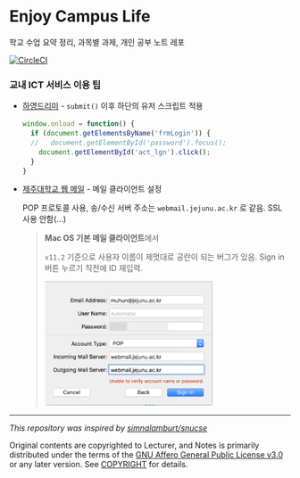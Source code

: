 # Enjoy Campus Life

학교 수업 요약 정리, 과목별 과제, 개인 공부 노트 레포

[![CircleCI](https://circleci.com/gh/BetaF1sh/jejunu/tree/master.svg?style=svg)](https://circleci.com/gh/BetaF1sh/jejunu/tree/master)

### 교내 ICT 서비스 이용 팁

- [하영드리미](https://dreamy.jejunu.ac.kr) - `submit()` 이후 하단의 유저 스크립트 적용
 
  ```js
  window.onload = function() {
    if (document.getElementsByName('frmLogin')) {
    //   document.getElementById('password').focus();
      document.getElementById('act_lgn').click();
    }
  }
  ```

- [제주대학교 웹 메일](https://webmail.jejunu.ac.kr/) - 메일 클라이언트 설정

  POP 프로토콜 사용, 송/수신 서버 주소는 `webmail.jejunu.ac.kr` 로 같음. SSL 사용 안함(...)

  > **Mac OS 기본 메일 클라이언트**에서
  >
  > `v11.2` 기준으로 사용자 이름이 제멋대로 공란이 되는 버그가 있음. Sign in 버튼 누르기 직전에 ID 재입력.
  >
  > <img src="mail-setup.png" width="300em"/>

---
_This repository was inspired by [simnalamburt/snucse](https://github.com/simnalamburt/snucse)_

Original contents are copyrighted to Lecturer, and Notes is primarily distributed under the terms of the [GNU Affero General Public License v3.0](./LICENSE) or any later version. See [COPYRIGHT](./COPYRIGHT) for details.
